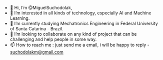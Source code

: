 - 👋 Hi, I’m @MiguelSuchodolak,
- 👀 I’m interested in all kinds of technology, especially AI and Machine Learning.
- 🌱 I’m currently studying Mechatronics Engineering in Federal University of Santa Catarina - Brazil.
- 💞️ I’m looking to collaborate on any kind of project that can be challenging and help people in some way.
- 📫 How to reach me : just send me a email, i will be happy to reply - suchodolakm@gmail.com

<!---
MiguelSuchodolak/MiguelSuchodolak is a ✨ special ✨ repository because its `README.md` (this file) appears on your GitHub profile.
You can click the Preview link to take a look at your changes.
--->
